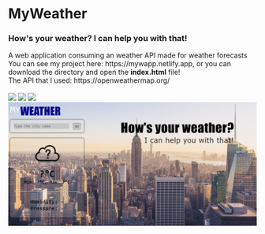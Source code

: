 # MyWeather
<h3>How's your weather? I can help you with that!</h3>
A web application consuming an weather API made for weather forecasts<br>
You can see my project here: https://mywapp.netlify.app, or you can download the directory and open the <b>index.html</b> file!<br>
The API that I used: https://openweathermap.org/
<div>
    <br>
    <img src="https://img.shields.io/badge/HTML5-E34F26?style=for-the-badge&logo=html5&logoColor=white">
    <img src="https://img.shields.io/badge/CSS3-1572B6?style=for-the-badge&logo=css3&logoColor=white">
    <img src="https://img.shields.io/badge/JavaScript-F7DF1E?style=for-the-badge&logo=javascript&logoColor=black">
    <img src="./myw1.png">
</div>


